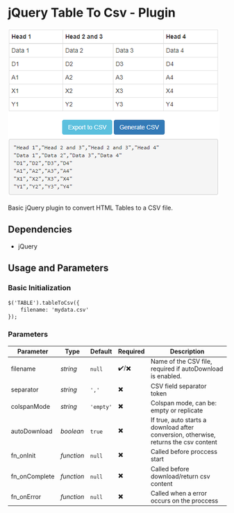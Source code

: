 # jQuery Table To Csv - Plugin

![](/media/preview.png)

Basic jQuery plugin to convert HTML Tables to a CSV file.

## Dependencies

* jQuery

## Usage and Parameters

### Basic Initialization
```
$('TABLE').tableToCsv({
    filename: 'mydata.csv'
});
```

### Parameters
| Parameter | Type | Default | Required | Description|
|    ---    | ---  |  ---    |  ---     |     ---    |
| filename | *string* | ``` null ``` | ✔️/✖️ | Name of the CSV file, required if autoDownload is enabled.|
| separator | *string* | ``` ',' ``` | ✖️ | CSV field separator token |
| colspanMode | *string* | ``` 'empty' ``` | ✖️ | Colspan mode, can be: empty or replicate |
| autoDownload | *boolean* | ``` true ``` | ✖️ | If true, auto starts a download after conversion, otherwise, returns the csv content |
| fn_onInit | *function* | ``` null ``` | ✖️ | Called before proccess start |
| fn_onComplete | *function* | ``` null ``` | ✖️ | Called before download/return csv content |
| fn_onError | *function* | ``` null ``` | ✖️ | Called when a error occurs on the proccess |